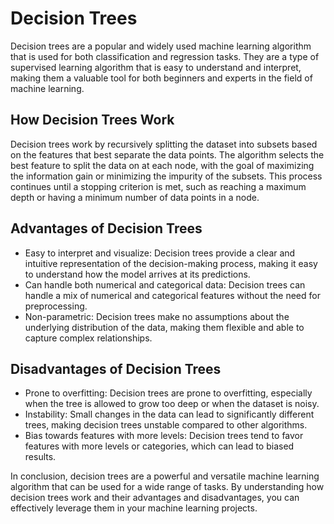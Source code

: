 <h1>Decision Trees</h1>
<p>Decision trees are a popular and widely used machine learning algorithm that is used for both classification and regression tasks. They are a type of supervised learning algorithm that is easy to understand and interpret, making them a valuable tool for both beginners and experts in the field of machine learning.</p>
<h2>How Decision Trees Work</h2>
<p>Decision trees work by recursively splitting the dataset into subsets based on the features that best separate the data points. The algorithm selects the best feature to split the data on at each node, with the goal of maximizing the information gain or minimizing the impurity of the subsets. This process continues until a stopping criterion is met, such as reaching a maximum depth or having a minimum number of data points in a node.</p>
<h2>Advantages of Decision Trees</h2>
<ul>
<li>Easy to interpret and visualize: Decision trees provide a clear and intuitive representation of the decision-making process, making it easy to understand how the model arrives at its predictions.</li>
<li>Can handle both numerical and categorical data: Decision trees can handle a mix of numerical and categorical features without the need for preprocessing.</li>
<li>Non-parametric: Decision trees make no assumptions about the underlying distribution of the data, making them flexible and able to capture complex relationships.</li>
</ul>
<h2>Disadvantages of Decision Trees</h2>
<ul>
<li>Prone to overfitting: Decision trees are prone to overfitting, especially when the tree is allowed to grow too deep or when the dataset is noisy.</li>
<li>Instability: Small changes in the data can lead to significantly different trees, making decision trees unstable compared to other algorithms.</li>
<li>Bias towards features with more levels: Decision trees tend to favor features with more levels or categories, which can lead to biased results.</li>
</ul>
<p>In conclusion, decision trees are a powerful and versatile machine learning algorithm that can be used for a wide range of tasks. By understanding how decision trees work and their advantages and disadvantages, you can effectively leverage them in your machine learning projects.</p>